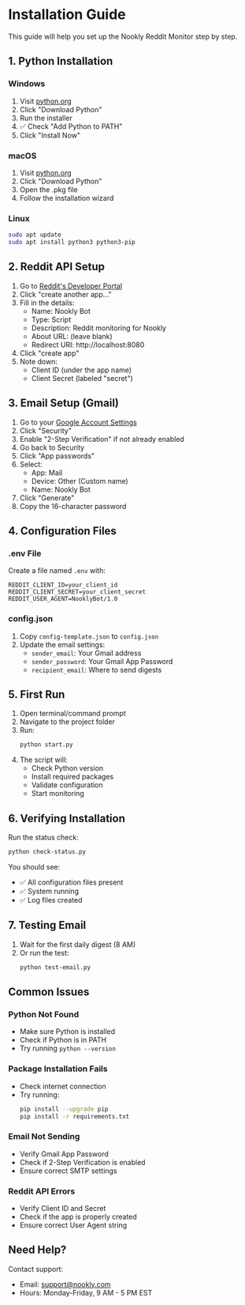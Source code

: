 # Installation Guide

This guide will help you set up the Nookly Reddit Monitor step by step.

## 1. Python Installation

### Windows
1. Visit [python.org](https://python.org)
2. Click "Download Python"
3. Run the installer
4. ✅ Check "Add Python to PATH"
5. Click "Install Now"

### macOS
1. Visit [python.org](https://python.org)
2. Click "Download Python"
3. Open the .pkg file
4. Follow the installation wizard

### Linux
```bash
sudo apt update
sudo apt install python3 python3-pip
```

## 2. Reddit API Setup

1. Go to [Reddit's Developer Portal](https://www.reddit.com/prefs/apps)
2. Click "create another app..."
3. Fill in the details:
   - Name: Nookly Bot
   - Type: Script
   - Description: Reddit monitoring for Nookly
   - About URL: (leave blank)
   - Redirect URI: http://localhost:8080
4. Click "create app"
5. Note down:
   - Client ID (under the app name)
   - Client Secret (labeled "secret")

## 3. Email Setup (Gmail)

1. Go to your [Google Account Settings](https://myaccount.google.com)
2. Click "Security"
3. Enable "2-Step Verification" if not already enabled
4. Go back to Security
5. Click "App passwords"
6. Select:
   - App: Mail
   - Device: Other (Custom name)
   - Name: Nookly Bot
7. Click "Generate"
8. Copy the 16-character password

## 4. Configuration Files

### .env File
Create a file named `.env` with:
```
REDDIT_CLIENT_ID=your_client_id
REDDIT_CLIENT_SECRET=your_client_secret
REDDIT_USER_AGENT=NooklyBot/1.0
```

### config.json
1. Copy `config-template.json` to `config.json`
2. Update the email settings:
   - `sender_email`: Your Gmail address
   - `sender_password`: Your Gmail App Password
   - `recipient_email`: Where to send digests

## 5. First Run

1. Open terminal/command prompt
2. Navigate to the project folder
3. Run:
   ```bash
   python start.py
   ```
4. The script will:
   - Check Python version
   - Install required packages
   - Validate configuration
   - Start monitoring

## 6. Verifying Installation

Run the status check:
```bash
python check-status.py
```

You should see:
- ✅ All configuration files present
- ✅ System running
- ✅ Log files created

## 7. Testing Email

1. Wait for the first daily digest (8 AM)
2. Or run the test:
   ```bash
   python test-email.py
   ```

## Common Issues

### Python Not Found
- Make sure Python is installed
- Check if Python is in PATH
- Try running `python --version`

### Package Installation Fails
- Check internet connection
- Try running:
  ```bash
  pip install --upgrade pip
  pip install -r requirements.txt
  ```

### Email Not Sending
- Verify Gmail App Password
- Check if 2-Step Verification is enabled
- Ensure correct SMTP settings

### Reddit API Errors
- Verify Client ID and Secret
- Check if the app is properly created
- Ensure correct User Agent string

## Need Help?

Contact support:
- Email: support@nookly.com
- Hours: Monday-Friday, 9 AM - 5 PM EST 